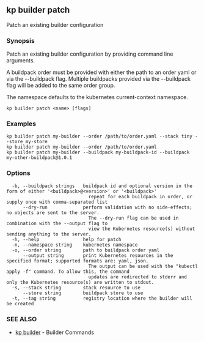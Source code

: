 ## kp builder patch

Patch an existing builder configuration

### Synopsis

Patch an existing builder configuration by providing command line arguments.

A buildpack order must be provided with either the path to an order yaml or via the --buildpack flag.
Multiple buildpacks provided via the --buildpack flag will be added to the same order group. 

The namespace defaults to the kubernetes current-context namespace.

```
kp builder patch <name> [flags]
```

### Examples

```
kp builder patch my-builder --order /path/to/order.yaml --stack tiny --store my-store
kp builder patch my-builder --order /path/to/order.yaml
kp builder patch my-builder --buildpack my-buildpack-id --buildpack my-other-buildpack@1.0.1
```

### Options

```
  -b, --buildpack strings   buildpack id and optional version in the form of either '<buildpack>@<version>' or '<buildpack>'
                              repeat for each buildpack in order, or supply once with comma-separated list
      --dry-run             perform validation with no side-effects; no objects are sent to the server.
                              The --dry-run flag can be used in combination with the --output flag to
                              view the Kubernetes resource(s) without sending anything to the server.
  -h, --help                help for patch
  -n, --namespace string    kubernetes namespace
  -o, --order string        path to buildpack order yaml
      --output string       print Kubernetes resources in the specified format; supported formats are: yaml, json.
                              The output can be used with the "kubectl apply -f" command. To allow this, the command
                              updates are redirected to stderr and only the Kubernetes resource(s) are written to stdout.
  -s, --stack string        stack resource to use
      --store string        buildpack store to use
  -t, --tag string          registry location where the builder will be created
```

### SEE ALSO

* [kp builder](kp_builder.md)	 - Builder Commands

